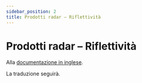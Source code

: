```yaml
---
sidebar_position: 2
title: Prodotti radar – Riflettività
---
```


# Prodotti radar – Riflettività

Alla [documentazione in inglese](https://opendatadocs.meteoswiss.ch/d-radar-data/d2-reflectivity-based-radar-products).

La traduzione seguirà.
